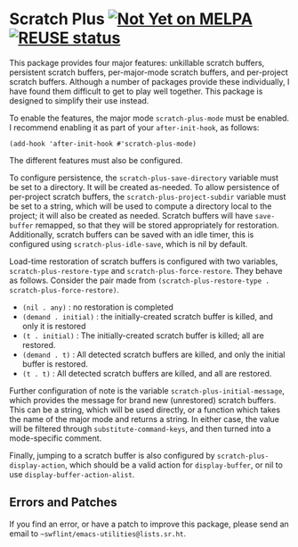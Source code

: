 <!--
SPDX-FileCopyrightText: Copyright (C) 2025 Samuel W. Flint <swflint@samuelwflint.com>

SPDX-License-Identifier: GFDL-1.3-or-later
-->

# Scratch Plus [![Not Yet on MELPA](https://melpa.org/packages/scratch-plus-badge.svg)](https://melpa.org/#/scratch-plus) [![REUSE status](https://api.reuse.software/badge/git.sr.ht/~swflint/scratch-plus)](https://api.reuse.software/info/git.sr.ht/~swflint/scratch-plus)


This package provides four major features: unkillable scratch buffers, persistent scratch buffers, per-major-mode scratch buffers, and per-project scratch buffers.
Although a number of packages provide these individually, I have found them difficult to get to play well together.
This package is designed to simplify their use instead.

To enable the features, the major mode `scratch-plus-mode` must be enabled.
I recommend enabling it as part of your `after-init-hook`, as follows:

```elisp
(add-hook 'after-init-hook #'scratch-plus-mode)
```

The different features must also be configured.

To configure persistence, the `scratch-plus-save-directory` variable must be set to a directory.
It will be created as-needed.
To allow persistence of per-project scratch buffers, the `scratch-plus-project-subdir` variable must be set to a string, which will be used to compute a directory local to the project; it will also be created as needed.
Scratch buffers will have `save-buffer` remapped, so that they will be stored appropriately for restoration.
Additionally, scratch buffers can be saved with an idle timer, this is configured using `scratch-plus-idle-save`, which is nil by default.

Load-time restoration of scratch buffers is configured with two variables, `scratch-plus-restore-type` and `scratch-plus-force-restore`.
They behave as follows.
Consider the pair made from `(scratch-plus-restore-type . scratch-plus-force-restore)`.

 - `(nil . any)` : no restoration is completed
 - `(demand . initial)` : the initially-created scratch buffer is killed, and only it is restored
 - `(t . initial)` : The initially-created scratch buffer is killed; all are restored.
 - `(demand . t)` : All detected scratch buffers are killed, and only the initial buffer is restored.
 - `(t . t)` : All detected scratch buffers are killed, and all are restored.

Further configuration of note is the variable `scratch-plus-initial-message`, which provides the message for brand new (unrestored) scratch buffers.
This can be a string, which will be used directly, or a function which takes the name of the major mode and returns a string.
In either case, the value will be filtered through `substitute-command-keys`, and then turned into a mode-specific comment.

Finally, jumping to a scratch buffer is also configured by `scratch-plus-display-action`, which should be a valid action for `display-buffer`, or nil to use `display-buffer-action-alist`.

## Errors and Patches

If you find an error, or have a patch to improve this package, please send an email to `~swflint/emacs-utilities@lists.sr.ht`.

